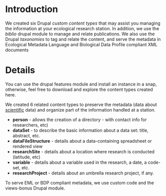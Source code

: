 # Introduction #

We created six Drupal _custom content types_ that may assist you managing the information at your ecological research station.  In addition, we use the _biblio_ drupal module to manage and relate publications. We also use the Drupal _taxonomies_ to tag and relate the content, and serve the metadata in Ecological Metadata Language and Biological Data Profile compliant XML documents


# Details #

You can use the drupal features module and install an instance in a snap, otherwise, feel free to download and explore the content types created here.

We created 6 related content types to preserve the metadata (data about [scientific](scientific.md) data) and organize part of the information handled at a station.

  * **person** - allows the creation of a directory - with contact info for researchers, etc)
  * **dataSet** - to describe the basic information about a data set: title, abstract, etc.
  * **dataFileStructure** - details about a data-containing spreadsheet or rendered view
  * **researchSite** - details about a location where research is conducted (latitude, etc)
  * **variable** - details about a variable used in the research, a date, a code-set, etc.
  * **researchProject** - details about an umbrella research project, if any.

To serve EML or BDP compliant metadata, we use custom code and the views-bonus Drupal module.